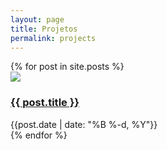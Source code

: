 ```yaml
---
layout: page
title: Projetos
permalink: projects
---
```


<div>
  {% for post in site.posts %}
    <div class="h-12">
      <img class="object-scale-down h-10 w-10 mr-3" src="{{site.baseurl}}/assets/projects/{{ post.title }}.png">
      <h3><a href="{{site.baseurl}}{{ post.url }}">{{ post.title }}</a></h3>
      <div class="text-sm text-gray-400">{{post.date | date: "%B %-d, %Y"}}</div>
    </div>
  {% endfor %}
</div>


